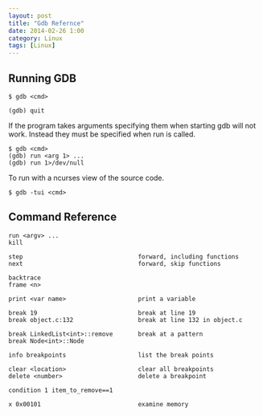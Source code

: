 ```yaml
---
layout: post
title: "Gdb Refernce"
date: 2014-02-26 1:00
category: Linux
tags: [Linux]
---
```


## Running GDB

    $ gdb <cmd>

    (gdb) quit

If the program takes arguments specifying them when starting gdb will
not work.  Instead they must be specified when run is called.

    $ gdb <cmd>
    (gdb) run <arg 1> ...
    (gdb) run 1>/dev/null

To run with a ncurses view of the source code.

    $ gdb -tui <cmd>

## Command Reference

    run <argv> ...
    kill

    step                                forward, including functions
    next                                forward, skip functions

    backtrace
    frame <n>

    print <var name>                    print a variable

    break 19                            break at line 19
    break object.c:132                  break at line 132 in object.c

    break LinkedList<int>::remove       break at a pattern
    break Node<int>::Node

    info breakpoints                    list the break points

    clear <location>                    clear all breakpoints
    delete <number>                     delete a breakpoint

    condition 1 item_to_remove==1

    x 0x00101                           examine memory

